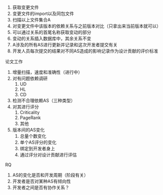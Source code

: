1. 获取变更文件
2. 变更文件的import以及同包文件
3. 扫描以上文件集合A
4. 对变更文件中该版本的依赖关系与之前版本对比（只拿出来当前版本就可以）
5. 可以通过关系的首尾名称获取变动的部分
6. 变动的关系插入数据库中，其余关系不变
7. A涉及的所有AS进行更新并记录和这次开发者提交有关
8. 开发人员每次提交的结果对不同AS造成的影响记录作为设计贡献的评价标准


论文工作

1. 增量扫描，速度和准确性（进行中）
2. 对有问题依赖调研
	1. UD
	2. HL
	3. CD
3. 检测不合理依赖AS（三种类型）
4. 对其进行评分
	1. Criticality
	2. PageRank
	3. 其他
5. 版本间的AS变化
	1. 总量个数变化
	2. 单个AS评分的变化
	3. 绑定到开发者身上
	4. 通过评分对设计贡献进行评估



RQ
1.  AS的变化是否和开发周期（阶段有关）
2. 开发者是否对某种AS有倾向性
3. 开发者之间是否有协作关系？
